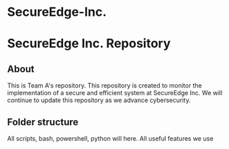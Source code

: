 # SecureEdge-Inc.
# SecureEdge Inc. Repository 
## About
This is Team A's repository.
This repository is created to monitor the implementation of a secure and efficient system at SecureEdge Inc.
We will continue to update this repository as we advance cybersecurity. 

## Folder structure
 All scripts, bash, powershell, python will here.
 All useful features we use

